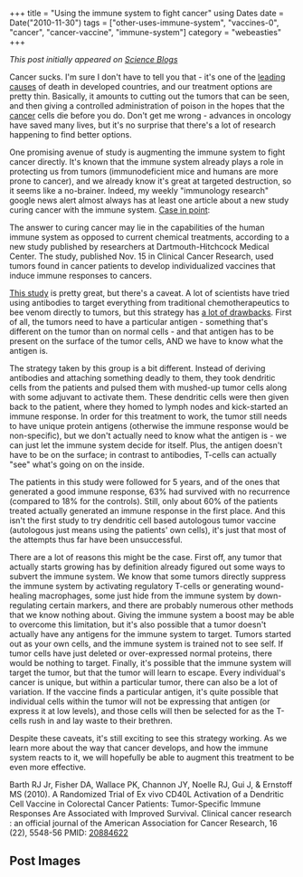 +++
title = "Using the immune system to fight cancer"
using Dates
date = Date("2010-11-30")
tags = ["other-uses-immune-system", "vaccines-0", "cancer", "cancer-vaccine", "immune-system"]
category = "webeasties"
+++

_This post initially appeared on [Science Blogs](http://scienceblogs.com/webeasties)_

Cancer sucks. I'm sure I don't have to tell you that - it's one of the [leading causes](http://www.cdc.gov/nchs/fastats/lcod.htm) of death in developed countries, and our treatment options are pretty thin. Basically, it amounts to cutting out the tumors that can be seen, and then giving a controlled administration of poison in the hopes that the [cancer](/tag/cancer) cells die before you do. Don't get me wrong - advances in oncology have saved many lives, but it's no surprise that there's a lot of research happening to find better options.

One promising avenue of study is augmenting the immune system to fight cancer directly. It's known that the immune system already plays a role in protecting us from tumors (immunodeficient mice and humans are more prone to cancer), and we already know it's great at targeted destruction, so it seems like a no-brainer. Indeed, my weekly "immunology research" google news alert almost always has at least one article about a new study curing cancer with the immune system. [Case in point](http://goo.gl/32rF3):

The answer to curing cancer may lie in the capabilities of the human immune system as opposed to current chemical treatments, according to a new study published by researchers at Dartmouth-Hitchcock Medical Center. The study, published Nov. 15 in Clinical Cancer Research, used tumors found in cancer patients to develop individualized vaccines that induce immune responses to cancers.

[This study](http://clincancerres.aacrjournals.org/content/16/22/5548.abstract) is pretty great, but there's a caveat. 
A lot of scientists have tried using antibodies to target everything from traditional chemotherapeutics to bee venom directly to tumors, but this strategy has [a lot of drawbacks](http://scienceblogs.com/webeasties/2010/03/why_every_omg_weve_cured_cance.php). First of all, the tumors need to have a particular antigen - something that's different on the tumor than on normal cells - and that antigen has to be present on the surface of the tumor cells, AND we have to know what the antigen is.

The strategy taken by this group is a bit different. Instead of deriving antibodies and attaching something deadly to them, they took dendritic cells from the patients and pulsed them with mushed-up tumor cells along with some adjuvant to activate them. These dendritic cells were then given back to the patient, where they homed to lymph nodes and kick-started an immune response. In order for this treatment to work, the tumor still needs to have unique protein antigens (otherwise the immune response would be non-specific), but we don't actually need to know what the antigen is - we can just let the immune system decide for itself. Plus, the antigen doesn't have to be on the surface; in contrast to antibodies, T-cells can actually "see" what's going on on the inside.

The patients in this study were followed for 5 years, and of the ones that generated a good immune response, 63% had survived with no recurrence (compared to 18% for the controls). Still, only about 60% of the patients treated actually generated an immune response in the first place. And this isn't the first study to try dendritic cell based autologous tumor vaccine (autologous just means using the patients' own cells), it's just that most of the attempts thus far have been unsuccessful.

There are a lot of reasons this might be the case. First off, any tumor that actually starts growing has by definition already figured out some ways to subvert the immune system. We know that some tumors directly suppress the immune system by activating regulatory T-cells or generating wound-healing macrophages, some just hide from the immune system by down-regulating certain markers, and there are probably numerous other methods that we know nothing about. Giving the immune system a boost may be able to overcome this limitation, but it's also possible that a tumor doesn't actually have any antigens for the immune system to target. Tumors started out as your own cells, and the immune system is trained not to see self. If tumor cells have just deleted or over-expressed normal proteins, there would be nothing to target. 
Finally, it's possible that the immune system will target the tumor, but that the tumor will learn to escape. Every individual's cancer is unique, but within a particular tumor, there can also be a lot of variation. If the vaccine finds a particular antigen, it's quite possible that individual cells within the tumor will not be expressing that antigen (or express it at low levels), and those cells will then be selected for as the T-cells rush in and lay waste to their brethren.

Despite these caveats, it's still exciting to see this strategy working. As we learn more about the way that cancer develops, and how the immune system reacts to it, we will hopefully be able to augment this treatment to be even more effective.

Barth RJ Jr, Fisher DA, Wallace PK, Channon JY, Noelle RJ, Gui J, & Ernstoff MS (2010). A Randomized Trial of Ex vivo CD40L Activation of a Dendritic Cell Vaccine in Colorectal Cancer Patients: Tumor-Specific Immune Responses Are Associated with Improved Survival. Clinical cancer research : an official journal of the American Association for Cancer Research, 16 (22), 5548-56 PMID: [20884622](review)

      
  

 ## Post Images


